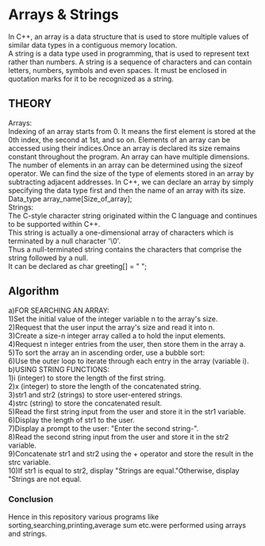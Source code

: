 # Arrays & Strings

In C++, an array is a data structure that is used to store multiple values of similar data types in a contiguous memory location.<br>
A string is a data type used in programming, that is used to represent text rather than numbers. A string is a sequence of characters and can contain letters, numbers, symbols and even spaces. It must be enclosed in quotation marks for it to be recognized as a string.

## THEORY
Arrays:<br>
Indexing of an array starts from 0. It means the first element is stored at the 0th index, the second at 1st, and so on.
Elements of an array can be accessed using their indices.Once an array is declared its size remains constant throughout the program.
An array can have multiple dimensions.
The number of elements in an array can be determined using the sizeof operator.
We can find the size of the type of elements stored in an array by subtracting adjacent addresses.
In C++, we can declare an array by simply specifying the data type first and then the name of an array with its size.
Data_type array_name[Size_of_array];<br>
Strings:<br>
The C-style character string originated within the C language and continues to be supported within C++.<br>
This string is actually a one-dimensional array of characters which is terminated by a null character '\0'.<br>
Thus a null-terminated string contains the characters that comprise the string followed by a null.<br>
It can be declared as char greeting[] = " ";



## Algorithm
a)FOR SEARCHING AN ARRAY:<br>
1)Set the initial value of the integer variable n to the array's size.<br>
2)Request that the user input the array's size and read it into n.<br>
3)Create a size-n integer array called a to hold the input elements.<br>
4)Request n integer entries from the user, then store them in the array a.<br>
5)To sort the array an in ascending order, use a bubble sort:<br>
6)Use the outer loop to iterate through each entry in the array (variable i).<br>
b)USING STRING FUNCTIONS:<br>
1)i (integer) to store the length of the first string.<br>
2)x (integer) to store the length of the concatenated string.<br>
3)str1 and str2 (strings) to store user-entered strings.<br>
4)strc (string) to store the concatenated result.<br>
5)Read the first string input from the user and store it in the str1 variable.<br>
6)Display the length of str1 to the user.<br>
7)Display a prompt to the user: "Enter the second string-".<br>
8)Read the second string input from the user and store it in the str2 variable.<br>
9)Concatenate str1 and str2 using the + operator and store the result in the strc variable.<br>
10)If str1 is equal to str2, display "Strings are equal."Otherwise, display "Strings are not equal.<br>



### Conclusion
Hence in this repository various programs like sorting,searching,printing,average sum etc.were performed using arrays and strings.



